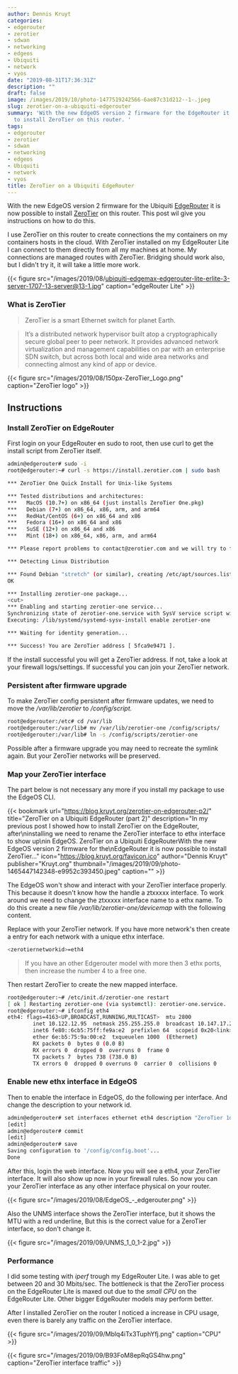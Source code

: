 ```yaml
---
author: Dennis Kruyt
categories:
- edgerouter
- zerotier
- sdwan
- networking
- edgeos
- Ubiquiti
- network
- vyos
date: "2019-08-31T17:36:31Z"
description: ""
draft: false
image: /images/2019/10/photo-1477519242566-6ae87c31d212--1-.jpeg
slug: zerotier-on-a-ubiquiti-edgerouter
summary: 'With the new EdgeOS version 2 firmware for the EdgeRouter it is now possible
  to install ZeroTier on this router. '
tags:
- edgerouter
- zerotier
- sdwan
- networking
- edgeos
- Ubiquiti
- network
- vyos
title: ZeroTier on a Ubiquiti EdgeRouter
---
```



With the new EdgeOS version 2 firmware for the Ubiquiti [EdgeRouter](https://www.ui.com/edgemax/edgerouter/) it is now possible to install [ZeroTier](https://www.zerotier.com/) on this router. This post wil give you instructions on how to do this.

I use ZeroTier on this router to create connections the my containers on my containers hosts in the cloud. With ZeroTier installed on my EdgeRouter Lite I can connect to them directly from all my machines at home. My connections are managed routes with ZeroTier. Bridging should work also, but I didn't try it, it will take a little more work.

{{< figure src="/images/2019/08/ubiquiti-edgemax-edgerouter-lite-erlite-3-server-1707-13-server@13-1.jpg" caption="edgeRouter Lite" >}}

### What is ZeroTier

> ZeroTier is a smart Ethernet switch for planet Earth.

> It’s a distributed network hypervisor built atop a cryptographically secure global peer to peer network. It provides advanced network virtualization and management capabilities on par with an enterprise SDN switch, but across both local and wide area networks and connecting almost any kind of app or device.

{{< figure src="/images/2019/08/150px-ZeroTier_Logo.png" caption="ZeroTier logo" >}}

## Instructions

### Install ZeroTier on EdgeRouter

First login on your EdgeRouter en sudo to root, then use curl to get the install script from ZeroTier itself.

```bash
admin@edgerouter# sudo -i
root@edgerouter:~# curl -s https://install.zerotier.com | sudo bash

*** ZeroTier One Quick Install for Unix-like Systems

*** Tested distributions and architectures:
***   MacOS (10.7+) on x86_64 (just installs ZeroTier One.pkg)
***   Debian (7+) on x86_64, x86, arm, and arm64
***   RedHat/CentOS (6+) on x86_64 and x86
***   Fedora (16+) on x86_64 and x86
***   SuSE (12+) on x86_64 and x86
***   Mint (18+) on x86_64, x86, arm, and arm64

*** Please report problems to contact@zerotier.com and we will try to fix.

*** Detecting Linux Distribution

*** Found Debian "stretch" (or similar), creating /etc/apt/sources.list.d/zerotier.list
OK

*** Installing zerotier-one package...
<cut>
*** Enabling and starting zerotier-one service...
Synchronizing state of zerotier-one.service with SysV service script with /lib/systemd/systemd-sysv-install.
Executing: /lib/systemd/systemd-sysv-install enable zerotier-one

*** Waiting for identity generation...

*** Success! You are ZeroTier address [ 5fca9e9471 ].
```

If the install successful you will get a ZeroTier address. If not, take a look at your firewall logs/settings. If successful you can join your ZeroTier network.

### Persistent after firmware upgrade

To make ZeroTier config persistent after firmware updates, we need to move the _/var/lib/zerotier_ to _/config/script._

```bash
root@edgerouter:/etc# cd /var/lib
root@edgerouter:/var/lib# mv /var/lib/zerotier-one /config/scripts/
root@edgerouter:/var/lib# ln -s /config/scripts/zerotier-one
```

Possible after a firmware upgrade you may need to recreate the symlink again. But your ZeroTier networks will be preserved.

### Map your ZeroTier interface

The part below is not necessary any more if you install my package to use the EdgeOS CLI.

{{< bookmark url="https://blog.kruyt.org/zerotier-on-edgerouter-p2/" title="ZeroTier on a Ubiquiti EdgeRouter (part 2)" description="In my previous post I showed how to install ZeroTier on the EdgeRouter, after\ninstalling we need to rename the ZeroTier interface to ethx interface to show up\nin EdgeOS. ZeroTier on a Ubiquiti EdgeRouterWith the new EdgeOS version 2 firmware for the\nEdgeRouter it is now possible to install ZeroTier…" icon="https://blog.kruyt.org/favicon.ico" author="Dennis Kruyt" publisher="Kruyt.org" thumbnail="/images/2019/09/photo-1465447142348-e9952c393450.jpeg" caption="" >}}

The EdgeOS won't show and interact with your ZeroTier interface properly. This because it doesn't know how the handle a ztxxxxx interface. To work around we need to change the ztxxxxx interface name to a ethx name. To do this create a new file _/var/lib/zerotier-one/devicemap_ with the following content.

Replace _<zerotiernetworkid>_ with your ZeroTier network. If you have more network's then create a entry for each network with a unique ethx interface.

```bash
<zerotiernetworkid>=eth4
```

> If you have an other Edgerouter model with more then 3 ethx ports, then increase the number 4 to a free one.

Then restart ZeroTier to create the new mapped interface.

```bash
root@edgerouter:~# /etc/init.d/zerotier-one restart
[ ok ] Restarting zerotier-one (via systemctl): zerotier-one.service.
root@edgerouter:~# ifconfig eth4
eth4: flags=4163<UP,BROADCAST,RUNNING,MULTICAST>  mtu 2800
        inet 10.122.12.95  netmask 255.255.255.0  broadcast 10.147.17.255
        inet6 fe80::6cb5:75ff:fe9a:e2  prefixlen 64  scopeid 0x20<link>
        ether 6e:b5:75:9a:00:e2  txqueuelen 1000  (Ethernet)
        RX packets 0  bytes 0 (0.0 B)
        RX errors 0  dropped 0  overruns 0  frame 0
        TX packets 7  bytes 738 (738.0 B)
        TX errors 0  dropped 0 overruns 0  carrier 0  collisions 0
```

### Enable new ethx interface in EdgeOS

Then to enable the interface in EdgeOS, do the following per interface. And change the description to your network id.

```bash
admin@edgerouter# set interfaces ethernet eth4 description "ZeroTier 1d73947417ceeb6e"
[edit]
admin@edgerouter# commit
[edit]
admin@edgerouter# save
Saving configuration to '/config/config.boot'...
Done
```

After this, login the web interface. Now you will see a eth4, your ZeroTier interface. It will also show up now in your firewall rules. So now you can your ZeroTier interface as any other interface physical on your router.

{{< figure src="/images/2019/08/EdgeOS_-_edgerouter.png" >}}

Also the UNMS interface shows the ZeroTier interface, but it shows the MTU with a red underline, But this is the correct value for a ZeroTier interface, so don't change it.

{{< figure src="/images/2019/09/UNMS_1_0_1-2.jpg" >}}

### Performance

I did some testing with _iperf_ trough my EdgeRouter Lite. I was able to get between 20 and 30 Mbits/sec. The bottleneck is that the ZeroTier process on the EdgeRouter Lite is maxed out due to the _small_  _CPU_ on the EdgeRouter Lite. Other bigger EdgeRouter models may perform better.

After I installed ZeroTier on the router I noticed a increase in CPU usage, even there is barely any traffic on the ZeroTier interface.

{{< figure src="/images/2019/09/Mblq4iTx3TuphYfj.png" caption="CPU" >}}

{{< figure src="/images/2019/09/B93FoM8epRqGS4hw.png" caption="ZeroTier interface traffic" >}}



